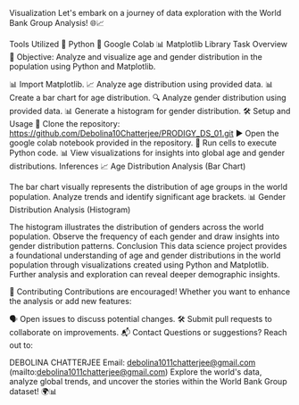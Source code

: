 Visualization
Let's embark on a journey of data exploration with the World Bank Group Analysis! 🌐📈

Tools Utilized
🐍 Python
📔 Google Colab
📊 Matplotlib Library
Task Overview
🎯 Objective: Analyze and visualize age and gender distribution in the population using Python and Matplotlib.

📊 Import Matplotlib.
📈 Analyze age distribution using provided data.
📊 Create a bar chart for age distribution.
🔍 Analyze gender distribution using provided data.
📊 Generate a histogram for gender distribution.
🛠️ Setup and Usage
🚀 Clone the repository:
https://github.com/Debolina10Chatterjee/PRODIGY_DS_01.git
▶️ Open the google colab notebook provided in the repository.
👀 Run cells to execute Python code.
📊 View visualizations for insights into global age and gender distributions.
Inferences
📈 Age Distribution Analysis (Bar Chart)

The bar chart visually represents the distribution of age groups in the world population.
Analyze trends and identify significant age brackets.
📊 Gender Distribution Analysis (Histogram)

The histogram illustrates the distribution of genders across the world population.
Observe the frequency of each gender and draw insights into gender distribution patterns.
Conclusion
This data science project provides a foundational understanding of age and gender distributions in the world population through visualizations created using Python and Matplotlib. Further analysis and exploration can reveal deeper demographic insights.

🤝 Contributing
Contributions are encouraged! Whether you want to enhance the analysis or add new features:

🗣️ Open issues to discuss potential changes.
🛠️ Submit pull requests to collaborate on improvements.
📬 Contact
Questions or suggestions? Reach out to:

DEBOLINA CHATTERJEE
Email: debolina1011chatterjee@gmail.com (mailto:debolina1011chatterjee@gmail.com)
Explore the world's data, analyze global trends, and uncover the stories within the World Bank Group dataset! 🌍📊
